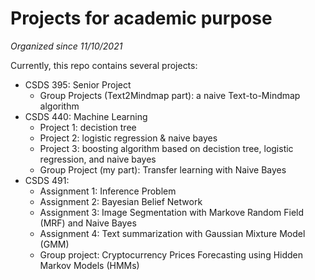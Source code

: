 # Projects for academic purpose
*Organized since 11/10/2021*

Currently, this repo contains several projects:
- CSDS 395: Senior Project
    - Group Projects (Text2Mindmap part): a naive Text-to-Mindmap algorithm
- CSDS 440: Machine Learning
    - Project 1: decistion tree
    - Project 2: logistic regression & naive bayes
    - Project 3: boosting algorithm based on decistion tree, logistic regression, and naive bayes
    - Group Project (my part): Transfer learning with Naive Bayes
- CSDS 491: 
    - Assignment 1: Inference Problem
    - Assignment 2: Bayesian Belief Network
    - Assignment 3: Image Segmentation with Markove Random Field (MRF) and Naive Bayes
    - Assignment 4: Text summarization with Gaussian Mixture Model (GMM)
    - Group project: Cryptocurrency Prices Forecasting using Hidden Markov Models (HMMs)
